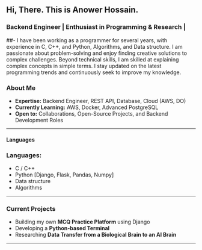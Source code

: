 ## Hi, There. This is Anower Hossain.

### Backend Engineer | Enthusiast in Programming & Research |

##- I have been working as a programmer for several years, with experience in C, C++, and Python, Algorithms, and Data structure. I am passionate about problem-solving and enjoy finding creative solutions to complex challenges. Beyond technical skills, I am skilled at explaining complex concepts in simple terms. I stay updated on the latest programming trends and continuously seek to improve my knowledge.

### About Me
- **Expertise:** Backend Engineer, REST API, Database, Cloud (AWS, DO)
- **Currently Learning:** AWS, Docker, Advanced PostgreSQL
- **Open to:** Collaborations, Open-Source Projects, and Backend Development Roles

---

#### Languages<h3 align="left">Languages:</h3>
- C / C++
- Python [Django, Flask, Pandas, Numpy]
- Data structure
- Algorithms


---

### Current Projects
- Building my own **MCQ Practice Platform** using Django
- Developing a **Python-based Terminal**
- Researching **Data Transfer from a Biological Brain to an AI Brain**


---



